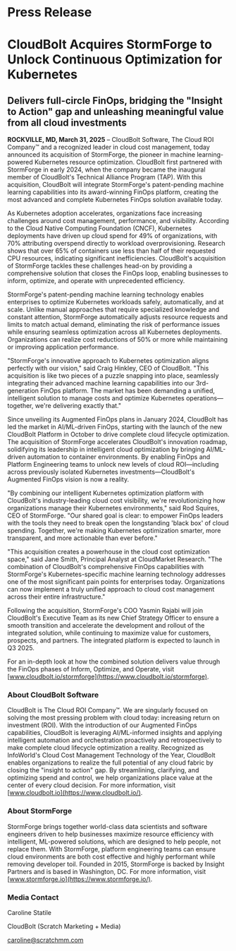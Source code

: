 # Press Release

# CloudBolt Acquires StormForge to Unlock Continuous Optimization for Kubernetes

## Delivers full-circle FinOps, bridging the "Insight to Action" gap and unleashing meaningful value from all cloud investments

**ROCKVILLE, MD, March 31, 2025** – CloudBolt Software, The Cloud ROI Company™ and a recognized leader in cloud cost management, today announced its acquisition of StormForge, the pioneer in machine learning-powered Kubernetes resource optimization. CloudBolt first partnered with StormForge in early 2024, when the company became the inaugural member of CloudBolt's Technical Alliance Program (TAP). With this acquisition, CloudBolt will integrate StormForge's patent-pending machine learning capabilities into its award-winning FinOps platform, creating the most advanced and complete Kubernetes FinOps solution available today.

As Kubernetes adoption accelerates, organizations face increasing challenges around cost management, performance, and visibility. According to the Cloud Native Computing Foundation (CNCF), Kubernetes deployments have driven up cloud spend for 49% of organizations, with 70% attributing overspend directly to workload overprovisioning. Research shows that over 65% of containers use less than half of their requested CPU resources, indicating significant inefficiencies. CloudBolt's acquisition of StormForge tackles these challenges head-on by providing a comprehensive solution that closes the FinOps loop, enabling businesses to inform, optimize, and operate with unprecedented efficiency.

StormForge's patent-pending machine learning technology enables enterprises to optimize Kubernetes workloads safely, automatically, and at scale. Unlike manual approaches that require specialized knowledge and constant attention, StormForge automatically adjusts resource requests and limits to match actual demand, eliminating the risk of performance issues while ensuring seamless optimization across all Kubernetes deployments. Organizations can realize cost reductions of 50% or more while maintaining or improving application performance.

"StormForge's innovative approach to Kubernetes optimization aligns perfectly with our vision," said Craig Hinkley, CEO of CloudBolt. "This acquisition is like two pieces of a puzzle snapping into place, seamlessly integrating their advanced machine learning capabilities into our 3rd-generation FinOps platform. The market has been demanding a unified, intelligent solution to manage costs and optimize Kubernetes operations—together, we're delivering exactly that."

Since unveiling its Augmented FinOps plans in January 2024, CloudBolt has led the market in AI/ML-driven FinOps, starting with the launch of the new CloudBolt Platform in October to drive complete cloud lifecycle optimization. The acquisition of StormForge accelerates CloudBolt's innovation roadmap, solidifying its leadership in intelligent cloud optimization by bringing AI/ML-driven automation to container environments. By enabling FinOps and Platform Engineering teams to unlock new levels of cloud ROI—including across previously isolated Kubernetes investments—CloudBolt's Augmented FinOps vision is now a reality.

"By combining our intelligent Kubernetes optimization platform with CloudBolt's industry-leading cloud cost visibility, we're revolutionizing how organizations manage their Kubernetes environments," said Rod Squires, CEO of StormForge. "Our shared goal is clear: to empower FinOps leaders with the tools they need to break open the longstanding 'black box' of cloud spending. Together, we're making Kubernetes optimization smarter, more transparent, and more actionable than ever before."

"This acquisition creates a powerhouse in the cloud cost optimization space," said Jane Smith, Principal Analyst at CloudMarket Research. "The combination of CloudBolt's comprehensive FinOps capabilities with StormForge's Kubernetes-specific machine learning technology addresses one of the most significant pain points for enterprises today. Organizations can now implement a truly unified approach to cloud cost management across their entire infrastructure."

Following the acquisition, StormForge's COO Yasmin Rajabi will join CloudBolt's Executive Team as its new Chief Strategy Officer to ensure a smooth transition and accelerate the development and rollout of the integrated solution, while continuing to maximize value for customers, prospects, and partners. The integrated platform is expected to launch in Q3 2025.

For an in-depth look at how the combined solution delivers value through the FinOps phases of Inform, Optimize, and Operate, visit [www.cloudbolt.io/stormforge](https://www.cloudbolt.io/stormforge).

### About CloudBolt Software

CloudBolt is The Cloud ROI Company™. We are singularly focused on solving the most pressing problem with cloud today: increasing return on investment (ROI). With the introduction of our Augmented FinOps capabilities, CloudBolt is leveraging AI/ML-informed insights and applying intelligent automation and orchestration proactively and retrospectively to make complete cloud lifecycle optimization a reality. Recognized as InfoWorld's Cloud Cost Management Technology of the Year, CloudBolt enables organizations to realize the full potential of any cloud fabric by closing the "insight to action" gap. By streamlining, clarifying, and optimizing spend and control, we help organizations place value at the center of every cloud decision. For more information, visit [www.cloudbolt.io](https://www.cloudbolt.io/).

### About StormForge

StormForge brings together world-class data scientists and software engineers driven to help businesses maximize resource efficiency with intelligent, ML-powered solutions, which are designed to help people, not replace them. With StormForge, platform engineering teams can ensure cloud environments are both cost effective and highly performant while removing developer toil. Founded in 2015, StormForge is backed by Insight Partners and is based in Washington, DC. For more information, visit [www.stormforge.io](https://www.stormforge.io/).

### Media Contact

Caroline Statile

CloudBolt (Scratch Marketing + Media)

caroline@scratchmm.com

###